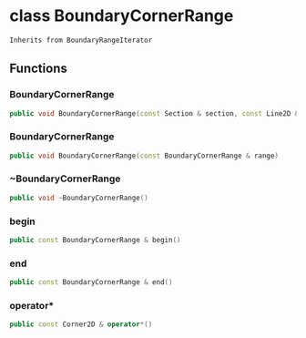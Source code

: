# class BoundaryCornerRange


```cpp
Inherits from BoundaryRangeIterator
```



## Functions

### BoundaryCornerRange

```cpp
public void BoundaryCornerRange(const Section & section, const Line2D & line)
```


### BoundaryCornerRange

```cpp
public void BoundaryCornerRange(const BoundaryCornerRange & range)
```


### ~BoundaryCornerRange

```cpp
public void ~BoundaryCornerRange()
```


### begin

```cpp
public const BoundaryCornerRange & begin()
```


### end

```cpp
public const BoundaryCornerRange & end()
```


### operator*

```cpp
public const Corner2D & operator*()
```




